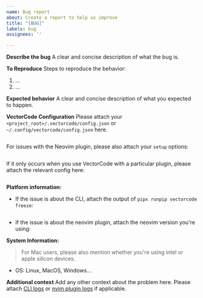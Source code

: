 ```yaml
---
name: Bug report
about: Create a report to help us improve
title: "[BUG]"
labels: bug
assignees: ''

---
```


**Describe the bug**
A clear and concise description of what the bug is.

**To Reproduce**
Steps to reproduce the behavior:
1. ...
2. ...

**Expected behavior**
A clear and concise description of what you expected to happen.

**VectorCode Configuration**
Please attach your `<project_root>/.vectorcode/config.json` or 
  `~/.config/vectorcode/config.json` here.
```json

```

For issues with the Neovim plugin, please also attach your `setup` options:
```lua

```
If it only occurs when you use VectorCode with a particular plugin, please
attach the relevant config here:
```lua

```

**Platform information:**
 - If the issue is about the CLI, attach the output of `pipx runpip vectorcode freeze`:
```

```
 - If the issue is about the neovim plugin, attach the neovim version you're using:


**System Information:**

> For Mac users, please also mention whether you're using intel or apple silicon devices.

 - OS: Linux, MacOS, Windows...

**Additional context**
Add any other context about the problem here. Please attach 
[CLI logs](https://github.com/Davidyz/VectorCode/blob/main/docs/cli.md#debugging-and-diagnosing) 
or 
[nvim plugin logs](https://github.com/Davidyz/VectorCode/blob/main/docs/neovim.md#debugging-and-logging) 
if applicable.
